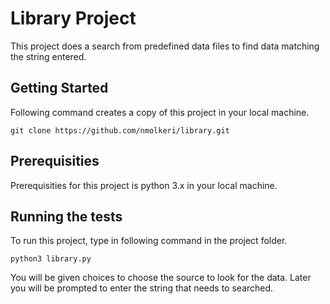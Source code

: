 # Library Project

This project does a search from predefined data files to find data matching the string entered. 

## Getting Started

Following command creates a copy of this project in your local machine. 

```
git clone https://github.com/nmolkeri/library.git
```

## Prerequisities

Prerequisities for this project is python 3.x in your local machine. 

## Running the tests

To run this project, type in following command in the project folder. 

```
python3 library.py
```

You will be given choices to choose the source to look for the data. Later you will be prompted to enter the string that needs to searched. 


